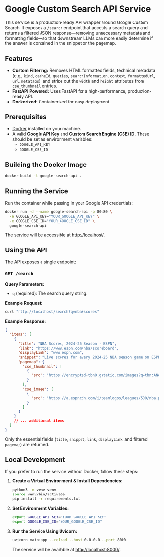 # Google Custom Search API Service

This service is a production-ready API wrapper around Google Custom Search. It exposes a `/search` endpoint that accepts a search query and returns a filtered JSON response—removing unnecessary metadata and formatting fields—so that downstream LLMs can more easily determine if the answer is contained in the snippet or the pagemap.

## Features

- **Custom Filtering:** Removes HTML formatted fields, technical metadata (e.g., `kind`, `cacheId`, `queries`, `searchInformation`, `context`, `formattedUrl`, `url`, `metatags`), and strips out the `width` and `height` attributes from `cse_thumbnail` entries.
- **FastAPI Powered:** Uses FastAPI for a high-performance, production-ready API.
- **Dockerized:** Containerized for easy deployment.

## Prerequisites

- [Docker](https://docs.docker.com/get-docker/) installed on your machine.
- A valid **Google API Key** and **Custom Search Engine (CSE) ID**. These should be set as environment variables:
  - `GOOGLE_API_KEY`
  - `GOOGLE_CSE_ID`

## Building the Docker Image

   ```bash
   docker build -t google-search-api .
   ```

## Running the Service

Run the container while passing in your Google API credentials:

```bash
docker run -d --name google-search-api -p 80:80 \
  -e GOOGLE_API_KEY="YOUR_GOOGLE_API_KEY" \
  -e GOOGLE_CSE_ID="YOUR_GOOGLE_CSE_ID" \
  google-search-api
```

The service will be accessible at [http://localhost/](http://localhost/).

## Using the API

The API exposes a single endpoint:

### `GET /search`

**Query Parameters:**

- `q` (required): The search query string.

**Example Request:**

```bash
curl "http://localhost/search?q=nba+scores"
```

**Example Response:**

```json
{
  "items": [
    {
      "title": "NBA Scores, 2024-25 Season - ESPN",
      "link": "https://www.espn.com/nba/scoreboard",
      "displayLink": "www.espn.com",
      "snippet": "Live scores for every 2024-25 NBA season game on ESPN. Includes box scores ... Tuesday, February 4, 2025. Mavericks. 26-24. 76ers. 19-29. 4:00 PM. ESPN Bet.",
      "pagemap": {
        "cse_thumbnail": [
          {
            "src": "https://encrypted-tbn0.gstatic.com/images?q=tbn:ANd9GcSCLDJunBPBenMfKodlIioYo-9nP3J1e7qD9ciwbmtvKTr46Q3DT_4gOWM&s"
          }
        ],
        "cse_image": [
          {
            "src": "https://a.espncdn.com/i/teamlogos/leagues/500/nba.png"
          }
        ]
      }
    }
    // ... additional items
  ]
}
```

Only the essential fields (`title`, `snippet`, `link`, `displayLink`, and filtered `pagemap`) are returned.

## Local Development

If you prefer to run the service without Docker, follow these steps:

1. **Create a Virtual Environment & Install Dependencies:**

   ```bash
   python3 -m venv venv
   source venv/bin/activate
   pip install -r requirements.txt
   ```

2. **Set Environment Variables:**

   ```bash
   export GOOGLE_API_KEY="YOUR_GOOGLE_API_KEY"
   export GOOGLE_CSE_ID="YOUR_GOOGLE_CSE_ID"
   ```

3. **Run the Service Using Uvicorn:**

   ```bash
   uvicorn main:app --reload --host 0.0.0.0 --port 8000
   ```

   The service will be available at [http://localhost:8000/](http://localhost:8000/).
